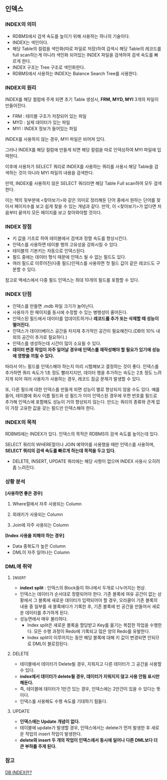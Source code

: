 ## 인덱스

### INDEX의 의미

- RDBMS에서 검색 속도를 높이기 위해 사용하는 하나의 기술이다.
- INDEX는 색인이다.
- 해당 Table의 컬럼을 색인화(따로 파일로 저장)하여 검색시 해당 Table의 레코드를 full scan하는게 아니라 색인화 되어있는 INDEX 파일을 검색하여 검색 속도를 빠르게 한다.
- INDEX 구조는 Tree 구조로 색인화한다.
- RDBMS에서 사용하는 INDEX는 Balance Search Tree를 사용한다.



### INDEX의 원리

INDEX를 해당 컬럼에 주게 되면 초기 Table 생성시, **FRM, MYD, MYI** 3개의 파일이 만들어진다.

- FRM : 테이블 구조가 저장되어 있는 파일
- MYD : 실제 데이터가 있는 파일
- MYI : INDEX 정보가 들어있는 파일



INDEX를 사용하지 않는 경우, MYI 파일은 비어져 있다. 

그러나 INDEX를 해당 컬럼에 만들게 되면 해당 컬럼을 따로 인덱싱하여 MYI 파일에 입력한다.

이후에 사용자가 SELECT 쿼리로 INDEX를 사용하는 쿼리를 사용시 해당 Table을 검색하는 것이 아니라 MYI 파일의 내용을 검색한다.



만약, INDEX를 사용하지 않은 SELECT 쿼리라면 해당 Table Full scan하여 모두 검색한다.

이는 책의 뒷부분에 <찾아보기>와 같은 의미로 정리해둔 단어 중에서 원하는 단어를 찾아서 페이지수를 보고 쉽게 찾을 수 있는 개념과 같다. 만약, 이 <찾아보기>가 없다면 처음부터 끝까지 모든 페이지를 보고 찾아와야할 것이다.



### INDEX 장점

- 키 값을 기초로 하여 테이블에서 검색과 정렬 속도를 향상시킨다.
- 인덱스를 사용하면 테이블 행의 고유성을 강화시킬 수 있다.
- 테이블의 기본키는 자동으로 인덱스된다.
- 필드 중에는 데이터 형식 때문에 인덱스 될 수 없는 필드도 있다.
- 여러 필드로 이루어진(다중 필드)인덱스를 사용하면 첫 필드 값이 같은 레코드도 구분할 수 있다.

참고로 액세스에서 다중 필드 인덱스는 최대 10개의 필드를 포함할 수 있다.



### INDEX 단점

- 인덱스를 만들면 .mdb 파일 크기가 늘어난다.
- 사용자가 한 페이지를 동시에 수정할 수 있는 병행성이 줄어든다.
- 인덱스된 필드에서 데이터를 업데이트하거나 **레코드를 추가 또는 삭제할 때 성능이 떨어진다.**
- 인덱스가 데이터베이스 공간을 차지재 추가적인 공간이 필요해진다.(DB의 10% 내외의 공간이 추가로 필요하다.)
- 인덱스를 생성하는데 시간이 많이 소요될 수 있다.
- **데이터 변경 작업이 자주 일어날 경우에 인덱스를 재작성해야 할 필요가 있기에 성능에 영향을 끼칠 수 있다.**



따라서 어느 필드를 인덱스해야 하는지 미리 시험해보고 결정하는 것이 좋다. 인덱스를 추가하면 쿼리 속도가 1초 정도 빨라지지만, 데이터 행을 추가하는 속도는 2초 정도 느려지게 되어 여러 사용자가 사용하는 경우, 레코드 잠금 문제가 발생할 수 있다.



또, 다른 필드에 대한 인덱스를 만들게 되면 성능이 별로 향상되지 않을 수도 있다. 예를 들어, 테이블에 회사 이름 필드와 성 필드가 이미 인덱스된 경우에 우편 번호를 필드로 추가해 인덱스에 포함해도 성능이 거의 향상되지 않는다. 만드는 쿼리의 종류와 관계 없이 가장 고유한 값을 갖는 필드만 인덱스해야 한다.



### INDEX의 목적

RDBMS에는 INDEX가 있다. 인덱스의 목적은 RDBMS의 검색 속도를 높이는데 있다.

SELECT 쿼리의 WHERE절이나 JOIN 예약어를 사용했을 때만 인덱스를 사용하며, **SELECT 쿼리의 검색 속도를 빠르게 하는데 목적을 두고 있다.**

- DELETE, INSERT, UPDATE 쿼리에는 해당 사항이 없으며 INDEX 사용시 오히려 좀 느려진다.



### 상황 분석

**[사용하면 좋은 경우]**

1) Where절에서 자주 사용되는 Column

2) 외래키가 사용되는 Column

3) Join에 자주 사용되는 Column



**[Index 사용을 피해야 하는 경우]**

- Data 중복도가 높은 Column
- DML이 자주 일어나는 Column



### DML에 취약

1. `INSERT`
   - **indext split** : 인덱스의 Block들이 하나에서 두개로 나누어지는 현상.
   - 인덱스는 데이터가 순서대로 정렬되어야 한다. 기존 블록에 여유 공간이 없는 상황에서 그 블록에 새로운 데이터가 입력되어야 할 경우, 오라클이 기존 블록의 내용 중 일부를 새 블록에다가 기록한 후, 기존 블록에 빈 공간을 만들어서 새로운 데이터를 추가하게 된다.
   - 성능면에서 매우 불리하다.
     - Index split은 새로운 블록을 할당받고 Key를 옮기는 복잡한 작업을 수행한다. 모든 수행 과정이 Redo에 기록되고 많은 양의 Redo를 유발한다.
     - Index split이 이루어지는 동안 해당 블록에 대해 키 값이 변경되면 안되므로 DML이 블로킹된다.



2. DELETE
   - 테이블에서 데이터가 Delete될 경우, 지워지고 다른 데이터가 그 공간을 사용할 수 있다.
   - **index에서 데이터가 delete될 경우, 데이터가 지워지지 않고 사용 안됨 표시만 해둔다.**
   - 즉, 테이블에 데이터가 1만건 있는 경우, 인덱스에는 2만건이 있을 수 있다는 뜻이다.
   - 인덱스를 사용해도 수행 속도를 기대하기 힘들다.



3. UPDATE
   - **인덱스에는 Update 개념이 없다.**
   - 테이블에 update가 발생할 경우, 인덱스에서는 delete가 먼저 발생한 후 새로운 작업의 insert 작업이 발생한다. 
   - **delete와 insert 두 개의 작업이 인덱스에서 동시에 일어나 다른 DML보다 더 큰 부하를 주게 된다.**

### 참고

[DB INDEX란?](https://lalwr.blogspot.com/2016/02/db-index.html)